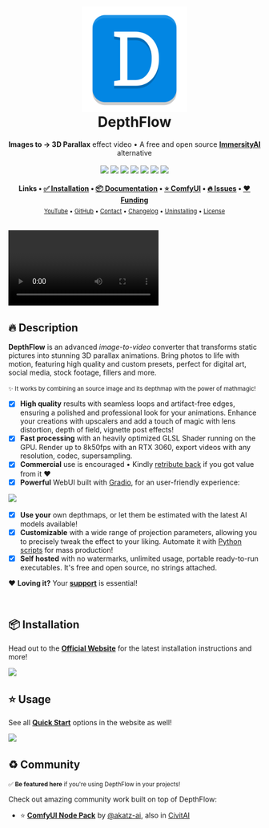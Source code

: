 <!-- PyPI Start -->
<div align="center">
  <img src="https://raw.githubusercontent.com/BrokenSource/DepthFlow/main/DepthFlow/Resources/Images/DepthFlow.png" width="210">
  <h1 style="margin-top: 0">DepthFlow</h1>
  <b>Images to → 3D Parallax</b> effect video • A free and open source <a href="https://www.immersity.ai/" target="_blank"><b>ImmersityAI</b></a> alternative
  <br>
  <br>
  <a href="https://pypi.org/project/depthflow/"><img src="https://img.shields.io/pypi/v/depthflow?label=PyPI&color=blue"></a>
  <a href="https://pypi.org/project/depthflow/"><img src="https://img.shields.io/pypi/dw/depthflow?label=Installs&color=blue"></a>
  <a href="https://github.com/BrokenSource/DepthFlow/"><img src="https://img.shields.io/github/v/tag/BrokenSource/BrokenSource?label=GitHub&color=orange"></a>
  <a href="https://github.com/BrokenSource/DepthFlow/stargazers"><img src="https://img.shields.io/github/stars/BrokenSource/DepthFlow?label=Stars&style=flat&color=orange"></a>
  <a href="https://github.com/BrokenSource/DepthFlow/releases/"><img src="https://img.shields.io/github/v/release/BrokenSource/DepthFlow?label=Release&color=light-green"></a>
  <a href="https://github.com/BrokenSource/DepthFlow/releases/"><img src="https://img.shields.io/github/downloads/BrokenSource/DepthFlow/total?label=Downloads&color=light-green"></a>
  <a href="https://discord.gg/KjqvcYwRHm"><img src="https://img.shields.io/discord/1184696441298485370?label=Discord&style=flat&color=purple"></a>
  <br>
  <br>
  <b>
    Links •
    <a href="https://brokensrc.dev/get/">✅ Installation</a> •
    <a href="https://brokensrc.dev/depthflow/">📦 Documentation</a> •
    <a href="https://github.com/akatz-ai/ComfyUI-Depthflow-Nodes">⭐️ ComfyUI</a> •
    <a href="https://github.com/BrokenSource/DepthFlow/issues">🔥 Issues</a> •
    <a href="https://brokensrc.dev/about/sponsors">❤️ Funding</a>
  </b>
  <br>
  <sub>
    <a href="https://www.youtube.com/@Tremeschin">YouTube</a> •
    <a href="https://www.github.com/BrokenSource/DepthFlow">GitHub</a> •
    <a href="https://brokensrc.dev/about/contact">Contact</a> •
    <a href="https://brokensrc.dev/about/changelog">Changelog</a> •
    <a href="https://brokensrc.dev/get/uninstalling">Uninstalling</a> •
    <a href="https://brokensrc.dev/about/license">License</a>
  </sub>
  <br>
  <br>
</div>

<video src="https://github.com/user-attachments/assets/ea9e3c4e-7e62-4cf7-b0a9-265b9323f83d" loop controls autoplay></video>

## 🔥 Description

**DepthFlow** is an advanced _image-to-video_ converter that transforms static pictures into stunning 3D parallax animations. Bring photos to life with motion, featuring high quality and custom presets, perfect for digital art, social media, stock footage, fillers and more.

<small>✨ It works by combining an source image and its depthmap with the power of mathmagic!</small>

- [x] **High quality** results with seamless loops and artifact-free edges, ensuring a polished and professional look for your animations. Enhance your creations with upscalers and add a touch of magic with lens distortion, depth of field, vignette post effects!
- [x] **Fast processing** with an heavily optimized GLSL Shader running on the GPU. Render up to 8k50fps with an RTX 3060, export videos with any resolution, codec, supersampling.
- [x] **Commercial** use is encouraged • Kindly [retribute back](https://brokensrc.dev/about/sponsors/) if you got value from it ❤️
- [x] **Powerful** WebUI built with [Gradio](https://gradio.app), for an user-friendly experience:

<img src="https://github.com/user-attachments/assets/05b81504-d736-4c95-8e6f-9b4901c9eebd">

- [x] **Use your** own depthmaps, or let them be estimated with the latest AI models available!
- [x] **Customizable** with a wide range of projection parameters, allowing you to precisely tweak the effect to your liking. Automate it with [Python scripts](https://github.com/BrokenSource/DepthFlow/tree/main/Examples) for mass production!
- [x] **Self hosted** with no watermarks, unlimited usage, portable ready-to-run executables. It's free and open source, no strings attached.

❤️ **Loving it?** Your [**support**](https://brokensrc.dev/about/sponsors/) is essential!

<br>

## 📦 Installation

Head out to the [**Official Website**](https://brokensrc.dev/get) for the latest installation instructions and more!

<a href="https://brokensrc.dev/get">
  <img src="https://github.com/user-attachments/assets/8470c0d2-46de-4068-b9ce-a1261a6c0e69">
</a>

## ⭐️ Usage

See all [**Quick Start**](https://brokensrc.dev/depthflow/quick/) options in the website as well!

<a href="https://brokensrc.dev/depthflow/quick/">
  <img src="https://github.com/user-attachments/assets/a32e5709-d8ea-48e6-bdc2-f9540f5323de">
</a>

## ♻️ Community

<small>✅ **Be featured here** if you're using DepthFlow in your projects!</small>

Check out amazing community work built on top of DepthFlow:

- ⭐️ [**ComfyUI Node Pack**](https://github.com/akatz-ai/ComfyUI-Depthflow-Nodes) by [@akatz-ai](https://github.com/akatz-ai/), also in [CivitAI](https://civitai.com/models/855031)

